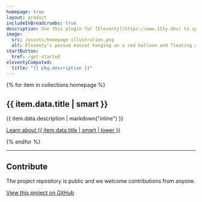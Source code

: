 ```yaml
---
homepage: true
layout: product
includeInBreadcrumbs: true
description: Use this plugin for [Eleventy](https://www.11ty.dev) to spend time writing documentation, not building a website for it.
image:
  src: /assets/homepage-illustration.png
  alt: Eleventy’s possum mascot hanging on a red balloon and floating above a laptop.
startButton:
  href: /get-started
eleventyComputed:
  title: "{{ pkg.description }}"
---
```


<div class="govuk-grid-row">
{% for item in collections.homepage %}
  <section class="govuk-grid-column-one-third-from-desktop govuk-!-margin-bottom-8">
    <h2 class="govuk-heading-m govuk-!-font-size-27">{{ item.data.title | smart }}</h2>
    <p class="govuk-body">{{ item.data.description | markdown("inline") }}</p>
    <p class="govuk-body"><a class="govuk-link govuk-!-font-weight-bold" href="{{ item.url }}">Learn about {{ item.data.title | smart | lower }}</a></p>
  </section>
{% endfor %}
  <section class="govuk-grid-column-full">
    <hr class="govuk-section-break govuk-section-break--visible govuk-section-break--xl govuk-!-margin-top-0">
    <h2 class="govuk-heading-m govuk-!-font-size-27">Contribute</h2>
    <p class="govuk-body">The project repository is public and we welcome contributions from anyone.</p>
    <p class="govuk-body"><a class="govuk-link govuk-!-font-weight-bold" href="{{ pkg.repository.url | replace(".git", "") }}">View this project on GitHub</a></p>
  </section>
</div>
